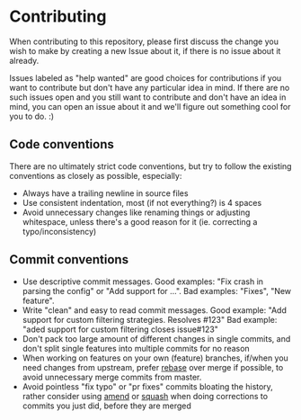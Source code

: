 # Contributing

When contributing to this repository, please first discuss the change you wish to make by creating a new Issue about it, if there is no issue about it already.

Issues labeled as "help wanted" are good choices for contributions if you want to contribute but don't have any particular idea in mind.
If there are no such issues open and you still want to contribute and don't have an idea in mind, you can open an issue about it and we'll figure out something cool for you to do. :)

## Code conventions

There are no ultimately strict code conventions, but try to follow the existing conventions as closely as possible, especially:

- Always have a trailing newline in source files
- Use consistent indentation, most (if not everything?) is 4 spaces
- Avoid unnecessary changes like renaming things or adjusting whitespace, unless there's a good reason for it (ie. correcting a typo/inconsistency)

## Commit conventions

- Use descriptive commit messages. Good examples: "Fix crash in parsing the config" or "Add support for ...". Bad examples: "Fixes", "New feature".
- Write "clean" and easy to read commit messages. Good example: "Add support for custom filtering strategies. Resolves #123" Bad example: "aded support for custom filtering closes issue#123"
- Don't pack too large amount of different changes in single commits, and don't split single features into multiple commits for no reason
- When working on features on your own (feature) branches, if/when you need changes from upstream, prefer [rebase](https://git-scm.com/docs/git-rebase) over merge if possible, to avoid unnecessary merge commits from master.
- Avoid pointless "fix typo" or "pr fixes" commits bloating the history, rather consider using [amend](https://git-scm.com/docs/git-commit#Documentation/git-commit.txt---amend) or [squash](https://stackoverflow.com/questions/5189560/squash-my-last-x-commits-together-using-git) when doing corrections to commits you just did, before they are merged
